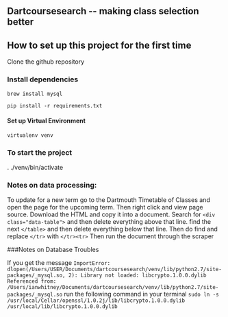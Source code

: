 ## Dartcoursesearch -- making class selection better

## How to set up this project for the first time
Clone the github repository

### Install dependencies
``` brew install mysql ```

``` pip install -r requirements.txt ```

#### Set up Virtual Environment
``` virtualenv venv ```


### To start the project
. ./venv/bin/activate


### Notes on data processing:
To update for a new term go to the Dartmouth Timetable of Classes and open
the page for the upcoming term. Then right click and view page source. Download
the HTML and copy it into a document. Search for ``` <div class="data-table"> ```
and then delete everything above that line. find the next ``` </table> ``` and
then delete everything below that line. Then do find and replace ```</tr>``` with ```</tr><tr>``` Then run the document through the scraper


###Notes on Database Troubles

If you get the message ```ImportError: dlopen(/Users/USER/Documents/dartcoursesearch/venv/lib/python2.7/site-packages/_mysql.so, 2): Library not loaded: libcrypto.1.0.0.dylib
  Referenced from: /Users/ianwhitney/Documents/dartcoursesearch/venv/lib/python2.7/site-packages/_mysql.so```
run the following command in your terminal
```sudo ln -s /usr/local/Cellar/openssl/1.0.2j/lib/libcrypto.1.0.0.dylib /usr/local/lib/libcrypto.1.0.0.dylib```
